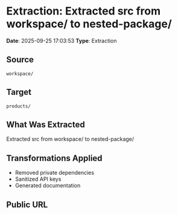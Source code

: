 # Extraction: Extracted src from workspace/ to nested-package/

**Date**: 2025-09-25 17:03:53
**Type**: Extraction

## Source
`workspace/`

## Target
`products/`

## What Was Extracted
Extracted src from workspace/ to nested-package/

## Transformations Applied
- Removed private dependencies
- Sanitized API keys
- Generated documentation

## Public URL

